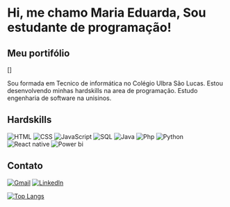 # Hi, me chamo Maria Eduarda, Sou estudante de programação!
## Meu portifólio 
[]

Sou formada em Tecnico de informática no Colégio Ulbra São Lucas.
Estou desenvolvendo minhas hardskills na area de programação.
Estudo engenharia de software na unisinos.


## Hardskills
![HTML](https://img.icons8.com/?size=100&id=zRvbzAjx4VWY&format=png&color=000000)
![CSS](https://img.icons8.com/?size=100&id=8Y4JscIL3dtp&format=png&color=000000)
![JavaScript](https://img.icons8.com/?size=100&id=hyc5U7jNmtdy&format=png&color=000000)
![SQL](https://img.icons8.com/?size=100&id=r44Y9w09XkbW&format=png&color=000000)
![Java](https://img.icons8.com/?size=100&id=GgroWyMhJvY1&format=png&color=000000)
![Php](https://img.icons8.com/?size=100&id=cFo3H9x3CFd0&format=png&color=000000)
![Python](https://img.icons8.com/?size=100&id=lXPUSRCongH1&format=png&color=000000)
![React native](https://img.icons8.com/?size=100&id=Vra58PN2KmI5&format=png&color=000000)
![Power bi](https://img.icons8.com/?size=100&id=70667&format=png&color=000000)

## Contato
[![Gmail](https://img.shields.io/badge/Gmail-D14836?style=flat-square&logo=gmail&logoColor=white)](mailto:eduarda04santos18@gmail.com)
[![LinkedIn](https://img.shields.io/badge/LinkedIn-0077B5?style=flat-square&logo=linkedin&logoColor=white)](https://linkedin.com/in/maria-eduarda-5bb849289)


[![Top Langs](https://github-readme-stats.vercel.app/api/top-langs/?username=Eduardasantozs&layout=compact&theme=radical)](https://github.com/Eduardasantozs)
